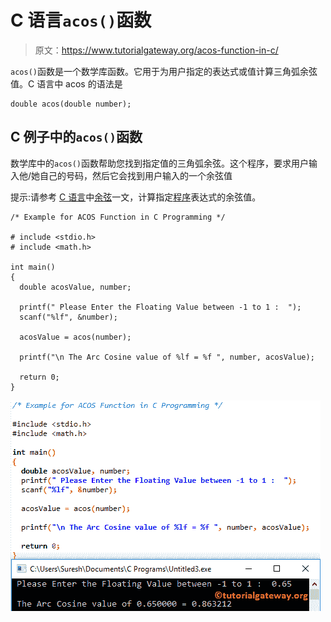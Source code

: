 # C 语言`acos()`函数

> 原文：<https://www.tutorialgateway.org/acos-function-in-c/>

`acos()`函数是一个数学库函数。它用于为用户指定的表达式或值计算三角弧余弦值。C 语言中 acos 的语法是

```
double acos(double number);
```

## C 例子中的`acos()`函数

数学库中的`acos()`函数帮助您找到指定值的三角弧余弦。这个程序，要求用户输入他/她自己的号码，然后它会找到用户输入的一个余弦值

提示:请参考 [C 语言](https://www.tutorialgateway.org/c-programming/)中[余弦](https://www.tutorialgateway.org/cos-function-in-c/)一文，计算指定[程序](https://www.tutorialgateway.org/c-programming-examples/)表达式的余弦值。

```
/* Example for ACOS Function in C Programming */

# include <stdio.h>
# include <math.h>

int main()
{
  double acosValue, number;

  printf(" Please Enter the Floating Value between -1 to 1 :  ");
  scanf("%lf", &number);

  acosValue = acos(number);

  printf("\n The Arc Cosine value of %lf = %f ", number, acosValue);

  return 0;
}
```

![ACOS Function in C Programming 1](img/38849960d658637f8a84e586f9aa9f79.png)